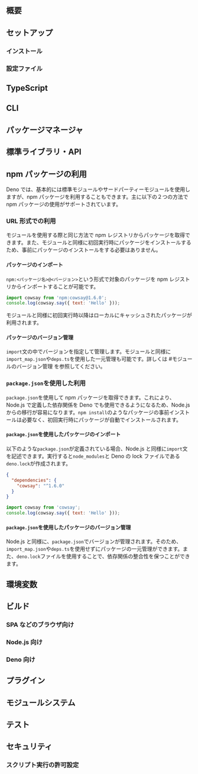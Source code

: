 ## 概要

<!-- Denoの特徴のサマリ -->

## セットアップ

<!-- 開発を始めるのに必要な操作 -->

### インストール

<!-- 開発端末へのインストール方法 -->

### 設定ファイル

<!-- CLIなどのための設定ファイルの種類と記法（ゼロコンフィグに関して） -->

## TypeScript

<!-- TypeScriptで書くために必要な設定 -->

## CLI

<!-- Denoで使えるコマンド一覽 -->

## パッケージマネージャ

<!-- パッケージのインストール方法やバージョン管理方法 -->

## 標準ライブラリ・API

<!-- Denoが提供する標準ライブラリやAPIの一覽 -->

## npm パッケージの利用

Deno では、基本的には標準モジュールやサードパーティーモジュールを使用しますが、npm パッケージを利用することもできます。主に以下の２つの方法で npm パッケージの使用がサポートされています。

### URL 形式での利用

モジュールを使用する際と同じ方法で npm レジストリからパッケージを取得できます。また、モジュールと同様に初回実行時にパッケージをインストールするため、事前にパッケージのインストールをする必要はありません。

#### パッケージのインポート

`npm:<パッケージ名>@<バージョン>`という形式で対象のパッケージを npm レジストリからインポートすることが可能です。

```js
import cowsay from 'npm:cowsay@1.6.0';
console.log(cowsay.say({ text: 'Hello' }));
```

モジュールと同様に初回実行時以降はローカルにキャッシュされたパッケージが利用されます。

#### パッケージのバージョン管理

`import`文の中でバージョンを指定して管理します。モジュールと同様に`import_map.json`や`deps.ts`を使用した一元管理も可能です。詳しくは #モジュールのバージョン管理 を参照してください。

<!-- #モジュールのバージョン管理を記述したらアンカーリンクを設定予定 -->

### `package.json`を使用した利用

`package.json`を使用して npm パッケージを取得できます。これにより、Node.js で定義した依存関係を Deno でも使用できるようになるため、Node.js からの移行が容易になります。`npm install`のようなパッケージの事前インストールは必要なく、初回実行時にパッケージが自動でインストールされます。

#### `package.json`を使用したパッケージのインポート

以下のような`package.json`が定義されている場合、Node.js と同様に`import`文を記述できます。実行すると`node_modules`と Deno の lock ファイルである`deno.lock`が作成されます。

```json
{
  "dependencies": {
    "cowsay": "^1.6.0"
  }
}
```

```js
import cowsay from 'cowsay';
console.log(cowsay.say({ text: 'Hello' }));
```

#### `package.json`を使用したパッケージのバージョン管理

Node.js と同様に、`package.json`でバージョンが管理されます。そのため、`import_map.json`や`deps.ts`を使用せずにパッケージの一元管理ができます。また、`deno.lock`ファイルを使用することで、依存関係の整合性を保つことができます。

## 環境変数

<!-- 環境変数の読み込み方 -->

## ビルド

<!-- 各環境向けのビルド方法 -->

### SPA などのブラウザ向け

### Node.js 向け

### Deno 向け

## プラグイン

<!-- Denoプラグインの書き方 -->

## モジュールシステム

<!-- Denoでのモジュールに関する考え方 -->
<!-- パッケージやライブラリと重なる部分もあるかもなので必要に応じて削除 -->

## テスト

<!-- Deno標準のテストランナー -->

## セキュリティ

<!-- セキュリティに関するDenoの独自機能 -->

### スクリプト実行の許可設定

<!-- Denoの実行時に必要な許可設定の使い方 -->
